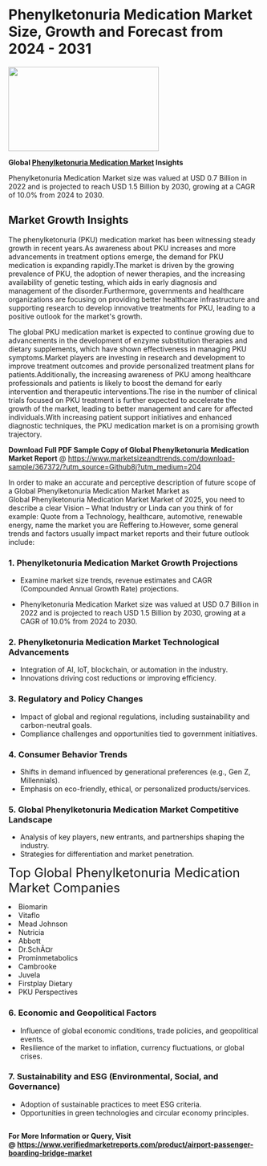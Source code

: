<H1>Phenylketonuria Medication Market Size, Growth and Forecast from 2024 - 2031</H1><img class="aligncenter size-medium wp-image-584254" src="https://thirdeyenews.in/wp-content/uploads/2024/09/Global-Market-Research-300x168.jpeg" alt="" width="300" height="168" /><p><strong>Global&nbsp;<a href="https://www.marketsizeandtrends.com/download-sample/367372/?utm_source=Github8j?utm_medium=204">Phenylketonuria Medication Market</a> Insights</strong></p><p>Phenylketonuria Medication Market size was valued at USD 0.7 Billion in 2022 and is projected to reach USD 1.5 Billion by 2030, growing at a CAGR of 10.0% from 2024 to 2030.</p><p><h2>Market Growth Insights</h2> <p>The phenylketonuria (PKU) medication market has been witnessing steady growth in recent years.As awareness about PKU increases and more advancements in treatment options emerge, the demand for PKU medication is expanding rapidly.The market is driven by the growing prevalence of PKU, the adoption of newer therapies, and the increasing availability of genetic testing, which aids in early diagnosis and management of the disorder.Furthermore, governments and healthcare organizations are focusing on providing better healthcare infrastructure and supporting research to develop innovative treatments for PKU, leading to a positive outlook for the market's growth.</p> <p>The global PKU medication market is expected to continue growing due to advancements in the development of enzyme substitution therapies and dietary supplements, which have shown effectiveness in managing PKU symptoms.Market players are investing in research and development to improve treatment outcomes and provide personalized treatment plans for patients.Additionally, the increasing awareness of PKU among healthcare professionals and patients is likely to boost the demand for early intervention and therapeutic interventions.The rise in the number of clinical trials focused on PKU treatment is further expected to accelerate the growth of the market, leading to better management and care for affected individuals.With increasing patient support initiatives and enhanced diagnostic techniques, the PKU medication market is on a promising growth trajectory.</p> <p><span class=""><strong>Download Full PDF Sample Copy of Global Phenylketonuria Medication Market Report</strong> @ <a href="https://www.marketsizeandtrends.com/download-sample/367372/?utm_source=Github8j?utm_medium=204" target="_blank">https://www.marketsizeandtrends.com/download-sample/367372/?utm_source=Github8j?utm_medium=204</a></span></p><p>In order to make an accurate and perceptive description of future scope of a Global&nbsp;Phenylketonuria Medication Market Market as Global&nbsp;Phenylketonuria Medication Market Market of 2025, you need to describe a clear Vision &ndash; What Industry or Linda can you think of for example: Quote from a Technology, healthcare, automotive, renewable energy, name the market you are Reffering to.However, some general trends and factors usually impact market reports and their future outlook include:</p><h3>1.&nbsp;<strong>Phenylketonuria Medication Market Growth Projections</strong></h3><ul><li>Examine market size trends, revenue estimates and CAGR (Compounded Annual Growth Rate) projections.</li><li><p>Phenylketonuria Medication Market size was valued at USD 0.7 Billion in 2022 and is projected to reach USD 1.5 Billion by 2030, growing at a CAGR of 10.0% from 2024 to 2030.</p></li></ul><h3>2.&nbsp;<strong>Phenylketonuria Medication Market Technological Advancements</strong></h3><ul><li>Integration of AI, IoT, blockchain, or automation in the industry.</li><li>Innovations driving cost reductions or improving efficiency.</li></ul><h3>3.&nbsp;<strong>Regulatory and Policy Changes</strong></h3><ul><li>Impact of global and regional regulations, including sustainability and carbon-neutral goals.</li><li>Compliance challenges and opportunities tied to government initiatives.</li></ul><h3>4.&nbsp;<strong>Consumer Behavior Trends</strong></h3><ul><li>Shifts in demand influenced by generational preferences (e.g., Gen Z, Millennials).</li><li>Emphasis on eco-friendly, ethical, or personalized products/services.</li></ul><h3>5.&nbsp;<strong>Global Phenylketonuria Medication Market Competitive Landscape</strong></h3><ul><li>Analysis of key players, new entrants, and partnerships shaping the industry.</li><li>Strategies for differentiation and market penetration.</li></ul><p data-pm-slice="1 1 []"><span style="color: inherit; font-family: inherit; font-size: 25px;">Top Global Phenylketonuria Medication Market Companies</span></p><div class="" data-test-id=""><p><li>Biomarin</li><li> Vitaflo</li><li> Mead Johnson</li><li> Nutricia</li><li> Abbott</li><li> Dr.SchÃ¤r</li><li> Prominmetabolics</li><li> Cambrooke</li><li> Juvela</li><li> Firstplay Dietary</li><li> PKU Perspectives</li></p></div><h3>6.&nbsp;<strong>Economic and Geopolitical Factors</strong></h3><ul><li>Influence of global economic conditions, trade policies, and geopolitical events.</li><li>Resilience of the market to inflation, currency fluctuations, or global crises.</li></ul><h3>7.&nbsp;<strong>Sustainability and ESG (Environmental, Social, and Governance)</strong></h3><ul><li>Adoption of sustainable practices to meet ESG criteria.</li><li>Opportunities in green technologies and circular economy principles.</li></ul><h2><strong style="font-size: 14px;">For More Information or Query, Visit @&nbsp;</strong><a style="background-color: #ffffff; font-size: 14px;" href="https://www.marketsizeandtrends.com/report/phenylketonuria-medication-market/" target="_blank">https://www.verifiedmarketreports.com/product/airport-passenger-boarding-bridge-market</a></h2>
